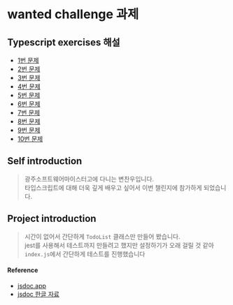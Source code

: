 # wanted challenge 과제

## Typescript exercises 해설

- [1번 문제](./typescript-exercises.md#1)
- [2번 문제](./typescript-exercises.md#2)
- [3번 문제](./typescript-exercises.md#3)
- [4번 문제](./typescript-exercises.md#4)
- [5번 문제](./typescript-exercises.md#5)
- [6번 문제](./typescript-exercises.md#6)
- [7번 문제](./typescript-exercises.md#7)
- [8번 문제](./typescript-exercises.md#8)
- [9번 문제](./typescript-exercises.md#9)
- [10번 문제](./typescript-exercises.md#10)

## Self introduction

> 광주소프트웨어마이스터고에 다니는 변찬우입니다.<br />
> 타입스크립트에 대해 더욱 깊게 배우고 싶어서 이번 챌린지에 참가하게 되었습니다.

## Project introduction

> 시간이 없어서 간단하게 `TodoList` 클래스만 만들어 봤습니다.<br />
> jest를 사용해서 테스트까지 만들려고 했지만 설정하기가 오래 걸릴 것 같아 `index.js`에서 간단하게 테스트를 진행했습니다

#### Reference

- [jsdoc.app](https://jsdoc.app)
- [jsdoc 한글 자료](https://poiemaweb.com/jsdoc-type-hint)
